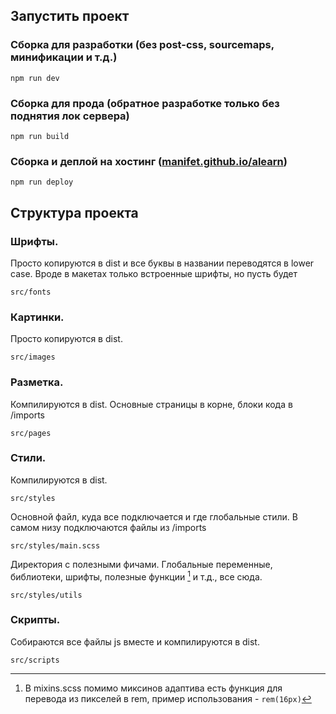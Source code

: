 ## Запустить проект

### Сборка для разработки (без post-css, sourcemaps, минификации и т.д.)

```
npm run dev
```

### Cборка для прода (обратное разработке только без поднятия лок сервера)

```
npm run build
```

### Сборка и деплой на хостинг ([manifet.github.io/alearn](https://manifet.github.io/alearn))

```
npm run deploy
```

## Структура проекта

### Шрифты.

Просто копируются в dist и все буквы в названии переводятся в lower case. Вроде в макетах только встроенные шрифты, но
пусть будет

```
src/fonts
```

### Картинки.

Просто копируются в dist.

```
src/images
```

### Разметка.

Компилируются в dist. Основные страницы в корне, блоки кода в /imports

```
src/pages
```

### Cтили.

Компилируются в dist.

```
src/styles
```

Основной файл, куда все подключается и где глобальные стили. В самом низу подключаются файлы из /imports

```
src/styles/main.scss 
```

Директория с полезными фичами. Глобальные переменные, библиотеки, шрифты, полезные функции [^1] и т.д., все сюда.
[^1]: В mixins.scss помимо миксинов адаптива есть функция для перевода из пикселей в rem, пример использования - `rem(16px)`

```
src/styles/utils
```
### Скрипты.

Собираются все файлы js вместе и компилируются в dist. 

```
src/scripts
```